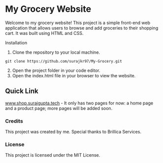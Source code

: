 # My Grocery Website

Welcome to my grocery website! This project is a simple front-end web application that allows users to browse and add groceries to their shopping cart. It was built using HTML and CSS.

Installation

1. Clone the repository to your local machine.

```
git clone https://github.com/surajkr97/My-Grocery.git
``` 

2. Open the project folder in your code editor.
3. Open the index.html file in your browser to view the website.

## Quick Link

www.shop.surajgupta.tech - It only has two pages for now: a home page and a product page; more pages will be added soon.

### Credits

This project was created by me. Special thanks to Brillica Services.

### License

This project is licensed under the MIT License.
